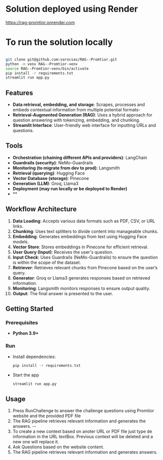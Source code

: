 # Solution deployed using Render

https://rag-promtior.onrender.com


# To run the solution locally

```sh

git clone git@github.com:varocsas/RAG--Promtior.git
python -m venv RAG--Promtior-venv
source RAG--Promtior-venv/bin/activate
pip install -r requirements.txt
streamlit run app.py


```

## Features

- **Data retrieval, embedding, and storage**: Scrapes, processes and embeds contextual information from multiple potential formats-
- **Retrieval-Augmented Generation (RAG)**: Uses a hybrid approach for question answering with tokenizing, embedding, and chunking.
- **Streamlit Interface**: User-friendly web interface for inputting URLs and questions.

## Tools

- **Orchestration (chaining different APIs and providers)**: LangChain
- **Guardrails (security)**: NeMo-Guardrails
- **Monitoring (to migrate from dev to prod)**: Langsmith
- **Retrieval (querying)**: Hugging Face
- **Vector Database (storage)**: Pinecone
- **Generation (LLM)**: Groq, Llama3
- **Deployment (may run locally or be deployed to Render)**
- **

## Workflow Architecture

1. **Data Loading**: Accepts various data formats such as PDF, CSV, or URL links.
2. **Chunking**: Uses text splitters to divide content into manageable chunks.
3. **Embedding**: Generates embeddings from text using Hugging Face models.
4. **Vector Store**: Stores embeddings in Pinecone for efficient retrieval.
5. **User Query (Input)**: Receives the user's question.
6. **Input Check**: Uses Guardrails (NeMo-Guardrails) to ensure the question is within the scope of the dataset.
7. **Retriever**: Retrieves relevant chunks from Pinecone based on the user’s query.
8. **Generator**: Groq or Llama3 generates responses based on retrieved information.
9. **Monitoring**: Langsmith monitors responses to ensure output quality.
10. **Output**: The final answer is presented to the user.


## Getting Started

### Prerequisites

- **Python 3.9+**
  
### Run 

- Install dependencies:
  ```bash
  pip install -r requirements.txt

- Start the app
  ```bash
  streamlit run app.py

## Usage
1. Press RunChallenge to answer the challenge questions using Promtior website and the provided PDF file
2. The RAG pipeline retrieves relevant information and generates the answers.
 --
3. To create a new context based on anoter URL or PDF file just type de information in the URL textBox. Previous context will be deleted and a new one will replace it.
4. Ask Questions based on the website content.
5. The RAG pipeline retrieves relevant information and generates answers.
